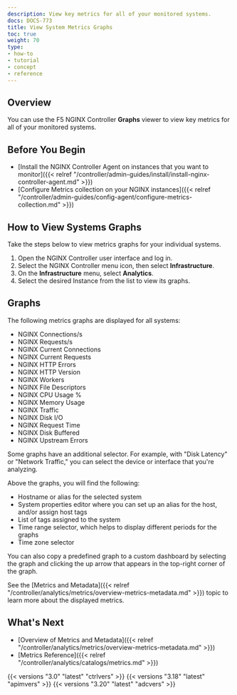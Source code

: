 ```yaml
---
description: View key metrics for all of your monitored systems.
docs: DOCS-773
title: View System Metrics Graphs
toc: true
weight: 70
type:
- how-to
- tutorial
- concept
- reference
---
```



## Overview

You can use the F5 NGINX Controller **Graphs** viewer to view key metrics for all of your monitored systems.

## Before You Begin

- [Install the NGINX Controller Agent on instances that you want to monitor]({{< relref "/controller/admin-guides/install/install-nginx-controller-agent.md" >}})
- [Configure Metrics collection on your NGINX instances]({{< relref "/controller/admin-guides/config-agent/configure-metrics-collection.md" >}})

## How to View Systems Graphs

Take the steps below to view metrics graphs for your individual systems.

1. Open the NGINX Controller user interface and log in.
2. Select the NGINX Controller menu icon, then select **Infrastructure**.
3. On the **Infrastructure** menu, select **Analytics**.
4. Select the desired Instance from the list to view its graphs.

## Graphs

The following metrics graphs are displayed for all systems:

- NGINX Connections/s
- NGINX Requests/s
- NGINX Current Connections
- NGINX Current Requests
- NGINX HTTP Errors
- NGINX HTTP Version
- NGINX Workers
- NGINX File Descriptors
- NGINX CPU Usage %
- NGINX Memory Usage
- NGINX Traffic
- NGINX Disk I/O
- NGINX Request Time
- NGINX Disk Buffered
- NGINX Upstream Errors

Some graphs have an additional selector. For example, with "Disk Latency" or "Network Traffic," you can select the device or interface that you're analyzing.

Above the graphs, you will find the following:

- Hostname or alias for the selected system
- System properties editor where you can set up an alias for the host, and/or assign host tags
- List of tags assigned to the system
- Time range selector, which helps to display different periods for the graphs
- Time zone selector

You can also copy a predefined graph to a custom dashboard by selecting the graph and clicking the up arrow that appears in the top-right corner of the graph.

See the [Metrics and Metadata]({{< relref "/controller/analytics/metrics/overview-metrics-metadata.md" >}}) topic to learn more about the displayed metrics.

## What's Next

- [Overview of Metrics and Metadata]({{< relref "/controller/analytics/metrics/overview-metrics-metadata.md" >}})
- [Metrics Reference]({{< relref "/controller/analytics/catalogs/metrics.md" >}})

{{< versions "3.0" "latest" "ctrlvers" >}}
{{< versions "3.18" "latest" "apimvers" >}}
{{< versions "3.20" "latest" "adcvers" >}}
